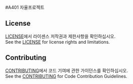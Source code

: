 #A401 자율프로젝트

## License

[LICENSE](./LICENSE)에서 라이센스 저작권과 제한사항을 확인하십시오.  
See the [LICENSE](./LICENSE) for license rights and limitations.

## Contributing

[CONTRIBUTING](./CONTRIBUTING.md)에서 코드 기여에 관한 가이던스를 확인하십시오.  
See the [CONTRIBUTING](./CONTRIBUTING.md) for Code Contribution Guidelines.
